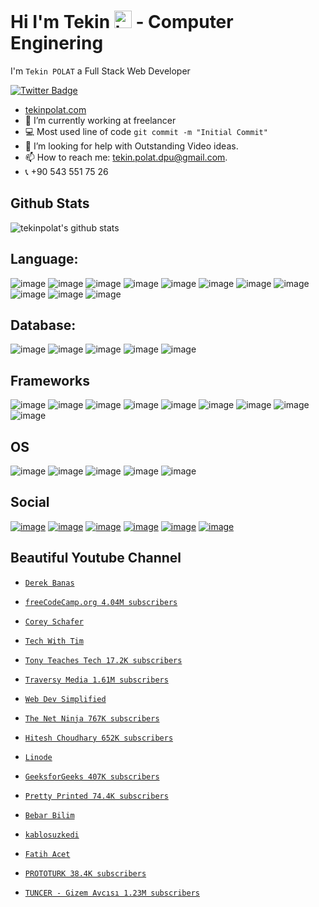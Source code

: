 
# Hi I'm Tekin <img src="https://user-images.githubusercontent.com/1303154/88677602-1635ba80-d120-11ea-84d8-d263ba5fc3c0.gif" width="28px" alt="hi">   - Computer Enginering

I'm `Tekin POLAT` a Full Stack Web Developer


[![Twitter Badge](https://img.shields.io/badge/-@polattekin2121-1ca0f1?style=flat&labelColor=1ca0f1&logo=twitter&logoColor=white&link=https://twitter.com/polattekin2121)](https://twitter.com/polattekin2121)


<!-- TODO: Add last video link -->
- [tekinpolat.com](http://tekinpolat.com) 
- 🔭 I’m currently working at freelancer
- :computer: Most used line of code `git commit -m "Initial Commit"`
- 🤔 I’m looking for help with Outstanding Video ideas.
- 📫 How to reach me: tekin.polat.dpu@gmail.com.
- 📞 +90 543 551 75 26




## Github Stats

![tekinpolat's github stats](https://github-readme-stats.vercel.app/api?username=tekinpolat&show_icons=true&count_private=true&theme=tokyonight)

## Language:
![image](https://img.shields.io/badge/Python-3776AB?style=for-the-badge&logo=python&logoColor=white)
![image](https://img.shields.io/badge/HTML5-E34F26?style=for-the-badge&logo=html5&logoColor=white)
![image](https://img.shields.io/badge/CSS3-1572B6?style=for-the-badge&logo=css3&logoColor=white)
![image](https://img.shields.io/badge/JavaScript-323330?style=for-the-badge&logo=javascript&logoColor=F7DF1E)
![image](https://img.shields.io/badge/Java-ED8B00?style=for-the-badge&logo=java&logoColor=white)
![image](https://img.shields.io/badge/PHP-777BB4?style=for-the-badge&logo=php&logoColor=white)
![image](https://img.shields.io/badge/Go-00ADD8?style=for-the-badge&logo=go&logoColor=white)
![image](https://img.shields.io/badge/Shell_Script-121011?style=for-the-badge&logo=gnu-bash&logoColor=white)
![image](https://img.shields.io/badge/R-276DC3?style=for-the-badge&logo=r&logoColor=white)
![image](https://img.shields.io/badge/C-00599C?style=for-the-badge&logo=c&logoColor=white)
![image](https://img.shields.io/badge/C%2B%2B-00599C?style=for-the-badge&logo=c%2B%2B&logoColor=white)


## Database:
![image](https://img.shields.io/badge/MySQL-00000F?style=for-the-badge&logo=mysql&logoColor=white)
![image](https://img.shields.io/badge/PostgreSQL-316192?style=for-the-badge&logo=postgresql&logoColor=white)
![image](https://img.shields.io/badge/MongoDB-4EA94B?style=for-the-badge&logo=mongodb&logoColor=white)
![image](https://img.shields.io/badge/redis-%23DD0031.svg?&style=for-the-badge&logo=redis&logoColor=white)
![image](https://img.shields.io/badge/rabbitmq-%23FF6600.svg?&style=for-the-badge&logo=rabbitmq&logoColor=white)


## Frameworks
![image](https://img.shields.io/badge/Vue.js-35495E?style=for-the-badge&logo=vuedotjs&logoColor=4FC08D)
![image](https://img.shields.io/badge/jQuery-0769AD?style=for-the-badge&logo=jquery&logoColor=white)
![image](https://img.shields.io/badge/Bootstrap-563D7C?style=for-the-badge&logo=bootstrap&logoColor=white)
![image](https://img.shields.io/badge/Django-092E20?style=for-the-badge&logo=django&logoColor=green)
![image](https://img.shields.io/badge/DJANGO-REST-ff1709?style=for-the-badge&logo=django&logoColor=white&color=ff1709&labelColor=gray)
![image](https://img.shields.io/badge/fastapi-109989?style=for-the-badge&logo=FASTAPI&logoColor=white)
![image](https://img.shields.io/badge/Flask-000000?style=for-the-badge&logo=flask&logoColor=white)
![image](https://img.shields.io/badge/Laravel-FF2D20?style=for-the-badge&logo=laravel&logoColor=white)
![image](https://img.shields.io/badge/Codeigniter-EF4223?style=for-the-badge&logo=codeigniter&logoColor=white)

## OS
![image](https://img.shields.io/badge/Linux-FCC624?style=for-the-badge&logo=linux&logoColor=black)
![image](https://img.shields.io/badge/Windows-0078D6?style=for-the-badge&logo=windows&logoColor=white)
![image](https://img.shields.io/badge/Ubuntu-E95420?style=for-the-badge&logo=ubuntu&logoColor=white)
![image](https://img.shields.io/badge/Linux_Mint-87CF3E?style=for-the-badge&logo=linux-mint&logoColor=white)
![image](https://img.shields.io/badge/Android-3DDC84?style=for-the-badge&logo=android&logoColor=white)


## Social
[![image](https://img.shields.io/badge/Twitter-1DA1F2?style=for-the-badge&logo=twitter&logoColor=white)](https://twitter.com/polattekin2121)
[![image](https://img.shields.io/badge/LinkedIn-0077B5?style=for-the-badge&logo=linkedin&logoColor=white)](https://www.linkedin.com/in/tekin-polat-03788994/)
[![image](https://img.shields.io/badge/GitHub-100000?style=for-the-badge&logo=github&logoColor=white)](https://github.com/tekinpolat)
[![image](https://img.shields.io/badge/GitLab-330F63?style=for-the-badge&logo=gitlab&logoColor=white)](https://gitlab.com/tekinpolat)
[![image](https://img.shields.io/badge/Stack_Overflow-FE7A16?style=for-the-badge&logo=stack-overflow&logoColor=white)](https://stackoverflow.com/users/5120962/tekin-polat)
[![image](https://img.shields.io/badge/Bitbucket-330F63?style=for-the-badge&logo=bitbucket&logoColor=white)](https://bitbucket.org/tekinpolat/)


## Beautiful  Youtube Channel
- [`Derek Banas`](https://www.youtube.com/user/derekbanas)
- [`freeCodeCamp.org 4.04M subscribers`](https://www.youtube.com/channel/UC8butISFwT-Wl7EV0hUK0BQ)
- [`Corey Schafer`](https://www.youtube.com/channel/UCCezIgC97PvUuR4_gbFUs5g)
- [`Tech With Tim`](https://www.youtube.com/channel/UC4JX40jDee_tINbkjycV4Sg)
- [`Tony Teaches Tech 17.2K subscribers`](https://www.youtube.com/c/TonyTeachesTech)
- [`Traversy Media 1.61M subscribers`](https://www.youtube.com/channel/UC29ju8bIPH5as8OGnQzwJyA)
- [`Web Dev Simplified`](https://www.youtube.com/channel/UCFbNIlppjAuEX4znoulh0Cw)
- [`The Net Ninja 767K subscribers`](https://www.youtube.com/c/TheNetNinja)
- [`Hitesh Choudhary 652K subscribers`](https://www.youtube.com/channel/UCXgGY0wkgOzynnHvSEVmE3A)
- [`Linode`](https://www.youtube.com/channel/UCf8uu3IE42b6hRUusufEH8g)
- [`GeeksforGeeks 407K subscribers`](https://www.youtube.com/channel/UC0RhatS1pyxInC00YKjjBqQ)
- [`Pretty Printed 74.4K subscribers`](https://www.youtube.com/channel/UC-QDfvrRIDB6F0bIO4I4HkQ)
- [`Bebar Bilim`](https://www.youtube.com/channel/UCDTSUkdlbcgEU-IGH_mHgmw)
- [`kablosuzkedi`](https://www.youtube.com/channel/UCYT5QTr38bwp85Pka8YSVIg)
- [`Fatih Acet`](https://www.youtube.com/channel/UCvANtNYHe556zUWm6VzJenQ)
- [`PROTOTURK 38.4K subscribers`](https://www.youtube.com/c/PROTOTURKCOM)



- [`TUNCER - Gizem Avcısı 1.23M subscribers`](https://www.youtube.com/c/TUNCERMEREZ)

